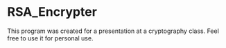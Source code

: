# RSA_Encrypter
This program was created for a presentation at a cryptography class. Feel free to use it for personal use.
